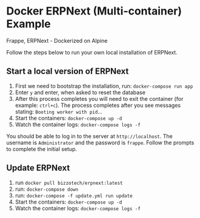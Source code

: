 # Docker ERPNext (Multi-container) Example

Frappe, ERPNext - Dockerized on Alpine

Follow the steps below to run your own local installation of ERPNext.


## Start a local version of ERPNext

1. First we need to bootstrap the installation, run: `docker-compose run app`
2. Enter `y` and enter, when asked to reset the database
3. After this process completes you will need to exit the container (for example: `ctrl+c`). The process completes after you see messages stating: `Booting worker with pid`...
4. Start the containers: `docker-compose up -d`
5. Watch the container logs: `docker-compose logs -f`

You should be able to log in to the server at `http://localhost`. The username is `Administrator` and the password is `frappe`. Follow the prompts to complete the initial setup.


## Update ERPNext

1. run `docker pull bizzotech/erpnext:latest`
2. run: `docker-compose down`
3. run: `docker-compose -f update.yml run update`
4. Start the containers: `docker-compose up -d`
5. Watch the container logs: `docker-compose logs -f`

